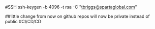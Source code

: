 #SSH
ssh-keygen -b 4096 -t rsa -C "tbriggs@spartaglobal.com"

##little change from now on github repos will now be private instead of public
#CI/CD/CD
